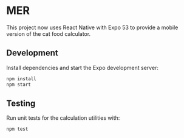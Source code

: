# MER

This project now uses React Native with Expo 53 to provide a mobile version of the cat food calculator.

## Development

Install dependencies and start the Expo development server:

```bash
npm install
npm start
```

## Testing

Run unit tests for the calculation utilities with:

```bash
npm test
```
